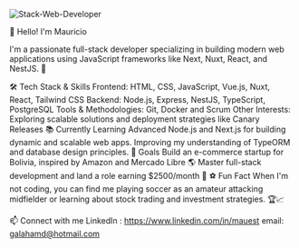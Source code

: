 ![Stack-Web-Developer](https://github.com/user-attachments/assets/60467868-6a58-4094-b00a-cbd95d84d2f8)

👋 Hello! I'm Mauricio

I'm a passionate full-stack developer specializing in building modern web applications using JavaScript frameworks like Next, Nuxt, React, and NestJS. 🚀

🛠️ Tech Stack & Skills
Frontend: HTML, CSS, JavaScript, Vue.js, Nuxt, React, Tailwind CSS
Backend: Node.js, Express, NestJS, TypeScript, PostgreSQL
Tools & Methodologies: Git, Docker and Scrum
Other Interests: Exploring scalable solutions and deployment strategies like Canary Releases
📚 Currently Learning
Advanced Node.js and Next.js for building dynamic and scalable web apps.
Improving my understanding of TypeORM and database design principles.
🌱 Goals
Build an e-commerce startup for Bolivia, inspired by Amazon and Mercado Libre 🌎
Master full-stack development and land a role earning $2500/month 💼
⚽ Fun Fact
When I'm not coding, you can find me playing soccer as an amateur attacking midfielder or learning about stock trading and investment strategies. 🏆📈

📫 Connect with me
LinkedIn : https://www.linkedin.com/in/mauest
email: galahamd@hotmail.com
